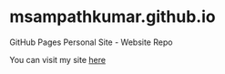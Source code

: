 # msampathkumar.github.io

GitHub Pages Personal Site -  Website Repo

You can visit my site [here](https://msampathkumar.github.io/)
